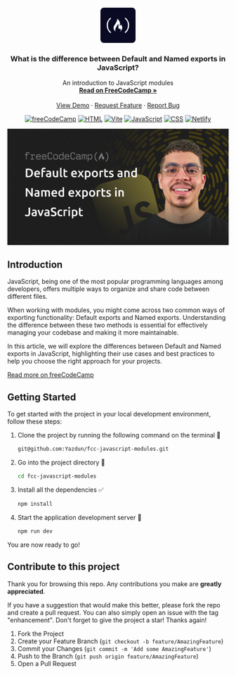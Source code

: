 <div id="top"></div>

<!-- PROJECT LOGO -->
<br />
<div align="center">
  <a href="https://www.freecodecamp.org/">
    <img src="./public/fcc.png" alt="Logo" width="80" height="80">
  </a>

<h3 align="center">What is the difference between Default and Named exports in JavaScript?</h3>

  <p align="center">
    An introduction to JavaScript modules
    <br />
    <a href="https://www.freecodecamp.org/news/what-is-the-difference-between-default-and-named-exports-in-javascript"><strong>Read on FreeCodeCamp »</strong></a>
    <br />
    <br />
    <a href="https://fcc-javascript-modules.netlify.app/">View Demo</a>
    ·
    <a href="https://github.com/Yazdun/fcc-javascript-modules/issues">Request Feature</a>
    ·
    <a href="https://github.com/Yazdun/fcc-javascript-modules/issues">Report Bug</a>
  </p>

[![freeCodeCamp](https://img.shields.io/badge/-freeCodeCamp-brightgreen?logo=freeCodeCamp)](https://www.freecodecamp.org/)
[![HTML](https://img.shields.io/badge/-HTML-orange?logo=html5)](https://developer.mozilla.org/en-US/docs/Web/HTML)
[![Vite](https://img.shields.io/badge/-Vite-663399?logo=vite)](https://vitejs.dev/)
[![JavaScript](https://img.shields.io/badge/-JavaScript-yellow?logo=javascript)](https://developer.mozilla.org/en-US/docs/Web/JavaScript)
[![CSS](https://img.shields.io/badge/-CSS-blue?logo=css3)](https://developer.mozilla.org/en-US/docs/Web/CSS)
[![Netlify](https://img.shields.io/badge/-Netlify-006400?logo=netlify)](https://www.netlify.com/)

</div>

<div align="center">

![Thumbnail](./public/thumbnail.jpg)

</div>

## Introduction

JavaScript, being one of the most popular programming languages among developers, offers multiple ways to organize and share code between different files.

When working with modules, you might come across two common ways of exporting functionality: Default exports and Named exports.
Understanding the difference between these two methods is essential for effectively managing your codebase and making it more maintainable.

In this article, we will explore the differences between Default and Named exports in JavaScript, highlighting their use cases and best practices to help you choose the right approach for your projects.

[Read more on freeCodeCamp](https://www.freecodecamp.org/news/what-is-the-difference-between-default-and-named-exports-in-javascript)

## Getting Started

To get started with the project in your local development environment, follow
these steps:

1. Clone the project by running the following command on the terminal 🔽
   ```sh
   git@github.com:Yazdun/fcc-javascript-modules.git
   ```
2. Go into the project directory 🔽

   ```sh
   cd fcc-javascript-modules
   ```

3. Install all the dependencies ✅
   ```sh
   npm install
   ```
4. Start the application development server 🚀
   ```sh
   npm run dev
   ```

You are now ready to go!

## Contribute to this project

Thank you for browsing this repo. Any contributions you make are **greatly
appreciated**.

If you have a suggestion that would make this better, please fork the repo and
create a pull request. You can also simply open an issue with the tag
"enhancement". Don't forget to give the project a star! Thanks again!

1. Fork the Project
2. Create your Feature Branch (`git checkout -b feature/AmazingFeature`)
3. Commit your Changes (`git commit -m 'Add some AmazingFeature'`)
4. Push to the Branch (`git push origin feature/AmazingFeature`)
5. Open a Pull Request
